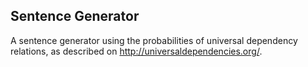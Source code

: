 ## Sentence Generator

A sentence generator using the probabilities of universal dependency relations, as described on http://universaldependencies.org/.

